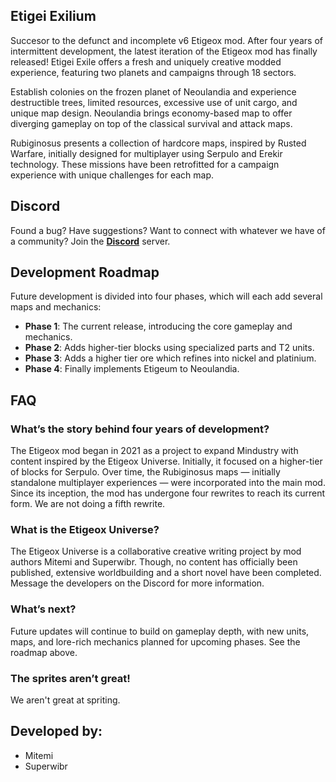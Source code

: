 ## **Etigei Exilium**

Succesor to the defunct and incomplete v6 Etigeox mod. After four years of intermittent development, the latest iteration of the Etigeox mod has finally released! Etigei Exile offers a fresh and uniquely creative modded experience, featuring two planets and campaigns through 18 sectors. 

Establish colonies on the frozen planet of Neoulandia and experience destructible trees, limited resources, excessive use of unit cargo, and unique map design. Neoulandia brings economy-based map to offer diverging gameplay on top of the classical survival and attack maps. 

Rubiginosus presents a collection of hardcore maps, inspired by Rusted Warfare, initially designed for multiplayer using Serpulo and Erekir technology. These missions have been retrofitted for a campaign experience with unique challenges for each map.

## **Discord**
Found a bug? Have suggestions? Want to connect with whatever we have of a community? Join the [**Discord**](https://discord.com/invite/TJKZgr6UDg)   server.

## **Development Roadmap**
Future development is divided into four phases, which will each add several maps and mechanics:  
- **Phase 1**: The current release, introducing the core gameplay and mechanics.  
- **Phase 2**: Adds higher-tier blocks using specialized parts and T2 units.
- **Phase 3**: Adds a higher tier ore which refines into nickel and platinium.
- **Phase 4**: Finally implements Etigeum to Neoulandia.

## **FAQ**

### **What’s the story behind four years of development?**  
The Etigeox mod began in 2021 as a project to expand Mindustry with content inspired by the Etigeox Universe. Initially, it focused on a higher-tier of blocks for Serpulo. Over time, the Rubiginosus maps — initially standalone multiplayer experiences — were incorporated into the main mod. Since its inception, the mod has undergone four rewrites to reach its current form. We are not doing a fifth rewrite.

### **What is the Etigeox Universe?**  
The Etigeox Universe is a collaborative creative writing project by mod authors Mitemi and Superwibr. Though, no content has officially been published, extensive worldbuilding and a short novel have been completed. Message the developers on the Discord for more information.

### **What’s next?**  
Future updates will continue to build on gameplay depth, with new units, maps, and lore-rich mechanics planned for upcoming phases. See the roadmap above.

### **The sprites aren’t great!**  
We aren't great at spriting.

## **Developed by:**  
- Mitemi
- Superwibr  